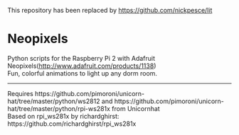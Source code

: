This repository has been replaced by https://github.com/nickpesce/lit
# Neopixels
Python scripts for the Raspberry Pi 2 with Adafruit Neopixels(http://www.adafruit.com/products/1138)<br/>
Fun, colorful animations to light up any dorm room.
<hr/>
Requires https://github.com/pimoroni/unicorn-hat/tree/master/python/ws2812 and https://github.com/pimoroni/unicorn-hat/tree/master/python/rpi-ws281x from Unicornhat<br/>
Based on rpi_ws281x by richardghirst: https://github.com/richardghirst/rpi_ws281x<br/>
